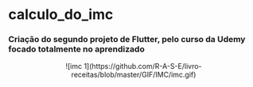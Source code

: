 # calculo_do_imc

### Criação do segundo projeto de Flutter, pelo curso da Udemy focado totalmente no aprendizado
<center>
![imc 1](https://github.com/R-A-S-E/livro-receitas/blob/master/GIF/IMC/imc.gif)
</center>
